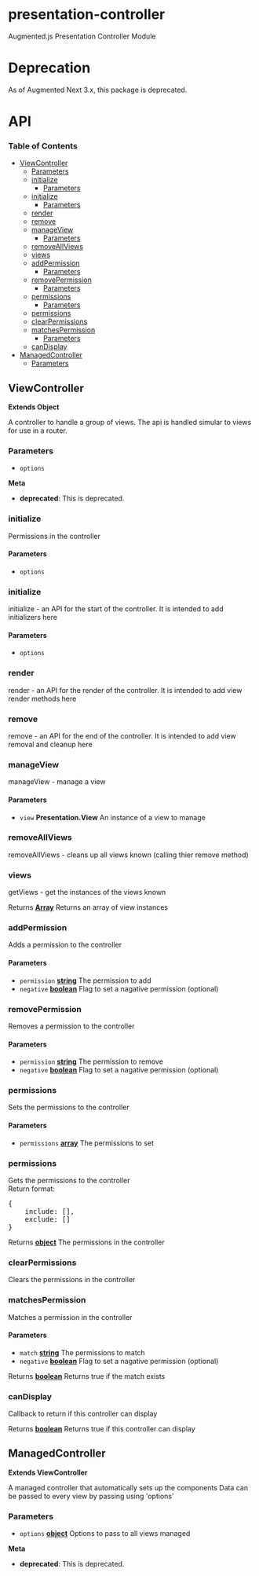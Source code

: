 # presentation-controller

Augmented.js Presentation Controller Module

# Deprecation

As of Augmented Next 3.x, this package is deprecated.

# API

<!-- Generated by documentation.js. Update this documentation by updating the source code. -->

### Table of Contents

-   [ViewController](#viewcontroller)
    -   [Parameters](#parameters)
    -   [initialize](#initialize)
        -   [Parameters](#parameters-1)
    -   [initialize](#initialize-1)
        -   [Parameters](#parameters-2)
    -   [render](#render)
    -   [remove](#remove)
    -   [manageView](#manageview)
        -   [Parameters](#parameters-3)
    -   [removeAllViews](#removeallviews)
    -   [views](#views)
    -   [addPermission](#addpermission)
        -   [Parameters](#parameters-4)
    -   [removePermission](#removepermission)
        -   [Parameters](#parameters-5)
    -   [permissions](#permissions)
        -   [Parameters](#parameters-6)
    -   [permissions](#permissions-1)
    -   [clearPermissions](#clearpermissions)
    -   [matchesPermission](#matchespermission)
        -   [Parameters](#parameters-7)
    -   [canDisplay](#candisplay)
-   [ManagedController](#managedcontroller)
    -   [Parameters](#parameters-8)

## ViewController

**Extends Object**

A controller to handle a group of views.  The api is handled simular to views for use in a router.

### Parameters

-   `options`  

**Meta**

-   **deprecated**: This is deprecated.


### initialize

Permissions in the controller

#### Parameters

-   `options`  

### initialize

initialize - an API for the start of the controller.  It is intended to add initializers here

#### Parameters

-   `options`  

### render

render - an API for the render of the controller.  It is intended to add view render methods here

### remove

remove - an API for the end of the controller.  It is intended to add view removal and cleanup here

### manageView

manageView - manage a view

#### Parameters

-   `view` **Presentation.View** An instance of a view to manage

### removeAllViews

removeAllViews - cleans up all views known (calling thier remove method)

### views

getViews - get the instances of the views known

Returns **[Array](https://developer.mozilla.org/docs/Web/JavaScript/Reference/Global_Objects/Array)** Returns an array of view instances

### addPermission

Adds a permission to the controller

#### Parameters

-   `permission` **[string](https://developer.mozilla.org/docs/Web/JavaScript/Reference/Global_Objects/String)** The permission to add
-   `negative` **[boolean](https://developer.mozilla.org/docs/Web/JavaScript/Reference/Global_Objects/Boolean)** Flag to set a nagative permission (optional)

### removePermission

Removes a permission to the controller

#### Parameters

-   `permission` **[string](https://developer.mozilla.org/docs/Web/JavaScript/Reference/Global_Objects/String)** The permission to remove
-   `negative` **[boolean](https://developer.mozilla.org/docs/Web/JavaScript/Reference/Global_Objects/Boolean)** Flag to set a nagative permission (optional)

### permissions

Sets the permissions to the controller

#### Parameters

-   `permissions` **[array](https://developer.mozilla.org/docs/Web/JavaScript/Reference/Global_Objects/Array)** The permissions to set

### permissions

Gets the permissions to the controller<br/>
Return format:<br/>

<pre>{
    include: [],
    exclude: []
}</pre>

Returns **[object](https://developer.mozilla.org/docs/Web/JavaScript/Reference/Global_Objects/Object)** The permissions in the controller

### clearPermissions

Clears the permissions in the controller

### matchesPermission

Matches a permission in the controller

#### Parameters

-   `match` **[string](https://developer.mozilla.org/docs/Web/JavaScript/Reference/Global_Objects/String)** The permissions to match
-   `negative` **[boolean](https://developer.mozilla.org/docs/Web/JavaScript/Reference/Global_Objects/Boolean)** Flag to set a nagative permission (optional)

Returns **[boolean](https://developer.mozilla.org/docs/Web/JavaScript/Reference/Global_Objects/Boolean)** Returns true if the match exists

### canDisplay

Callback to return if this controller can display

Returns **[boolean](https://developer.mozilla.org/docs/Web/JavaScript/Reference/Global_Objects/Boolean)** Returns true if this controller can display

## ManagedController

**Extends ViewController**

A managed controller that automatically sets up the components
Data can be passed to every view by passing using 'options'

### Parameters

-   `options` **[object](https://developer.mozilla.org/docs/Web/JavaScript/Reference/Global_Objects/Object)** Options to pass to all views managed

**Meta**

-   **deprecated**: This is deprecated.

